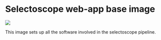# Selectoscope web-app base image
[![](https://badge.imagelayers.io/anzaika/selectoscope_base:latest.svg)](https://imagelayers.io/?images=anzaika/selectoscope_base:latest 'Get your own badge on imagelayers.io')

This image sets up all the software involved in the selectoscope pipeline.
